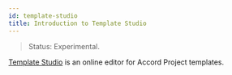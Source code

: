```yaml
---
id: template-studio
title: Introduction to Template Studio
---
```


> Status: Experimental.

[Template Studio](https://studio.accordproject.org) is an online editor for Accord Project templates.
